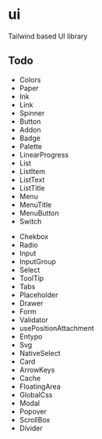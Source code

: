 # ui
Tailwind based UI library

## Todo
+ Colors
+ Paper
+ Ink
+ Link
+ Spinner
+ Button
+ Addon
+ Badge
+ Palette
+ LinearProgress
+ List
+ ListItem
+ ListText
+ ListTitle
+ Menu
+ MenuTitle
+ MenuButton
+ Switch
- Chekbox
- Radio
- Input
- InputGroup
- Select
- ToolTip
- Tabs
- Placeholder
- Drawer
- Form
- Validator
- usePositionAttachment
- Entypo
- Svg
- NativeSelect
- Card
- ArrowKeys
- Cache
- FloatingArea
- GlobalCss
- Modal
- Popover
- ScrollBox
- Divider